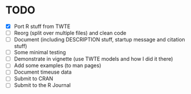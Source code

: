 # TODO
- [x] Port R stuff from TWTE
- [ ] Reorg (split over multiple files) and clean code
- [ ] Document (including DESCRIPTION stuff, startup message and citation stuff)
- [ ] Some minimal testing
- [ ] Demonstrate in vignette (use TWTE models and how I did it there)
- [ ] Add some examples (to man pages)
- [ ] Document timeuse data
- [ ] Submit to CRAN
- [ ] Submit to the R Journal
